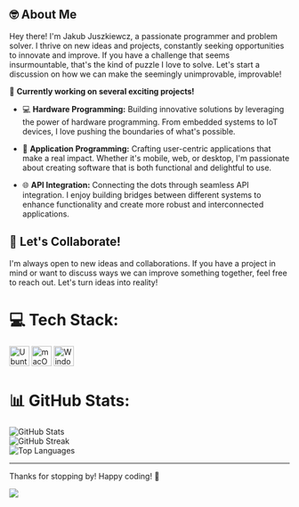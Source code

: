 ## 🤓 About Me

Hey there! I'm Jakub Juszkiewcz, a passionate programmer and problem solver. I thrive on new ideas and projects, constantly seeking opportunities to innovate and improve. If you have a challenge that seems insurmountable, that's the kind of puzzle I love to solve. Let's start a discussion on how we can make the seemingly unimprovable, improvable!

🚀 **Currently working on several exciting projects!**

- 💻 **Hardware Programming:** Building innovative solutions by leveraging the power of hardware programming. From embedded systems to IoT devices, I love pushing the boundaries of what's possible.

- 📱 **Application Programming:** Crafting user-centric applications that make a real impact. Whether it's mobile, web, or desktop, I'm passionate about creating software that is both functional and delightful to use.

- 🌐 **API Integration:** Connecting the dots through seamless API integration. I enjoy building bridges between different systems to enhance functionality and create more robust and interconnected applications.

## 💬 Let's Collaborate!

I'm always open to new ideas and collaborations. If you have a project in mind or want to discuss ways we can improve something together, feel free to reach out. Let's turn ideas into reality!

# 💻 Tech Stack:
<p align="left">
    <img src="https://user-images.githubusercontent.com/25181517/186884153-99edc188-e4aa-4c84-91b0-e2df260ebc33.png" width="36" height="36" alt="Ubuntu" />
    <img src="https://user-images.githubusercontent.com/25181517/186884152-ae609cca-8cf1-4175-8d60-1ce1fa078ca2.png" width="36" height="36" alt="macOS" />
    <img src="https://user-images.githubusercontent.com/25181517/186884150-05e9ff6d-340e-4802-9533-2c3f02363ee3.png" width="36" height="36" alt="Windows" />
</p>

# 📊 GitHub Stats:
![GitHub Stats](https://github-readme-stats.vercel.app/api?username=jakubJus&theme=dark&hide_border=false&include_all_commits=true&count_private=true)
<br/>
![GitHub Streak](https://github-readme-streak-stats.herokuapp.com/?user=jakubJus&theme=dark&hide_border=false)
<br/>
![Top Languages](https://github-readme-stats.vercel.app/api/top-langs/?username=jakubJus&theme=dark&hide_border=false&include_all_commits=true&count_private=true&layout=compact)

---

Thanks for stopping by! Happy coding! 🚀

[![](https://visitcount.itsvg.in/api?id=jakubJus&icon=3&color=8)](https://visitcount.itsvg.in)
